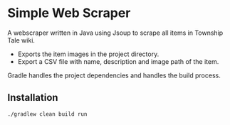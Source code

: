 # Simple Web Scraper

A webscraper written in Java using Jsoup to scrape all items in Township Tale wiki.

- Exports the item images in the project directory.
- Export a CSV file with name, description and image path of the item.

Gradle handles the project dependencies and handles the build process.

## Installation

```bash
./gradlew clean build run
```